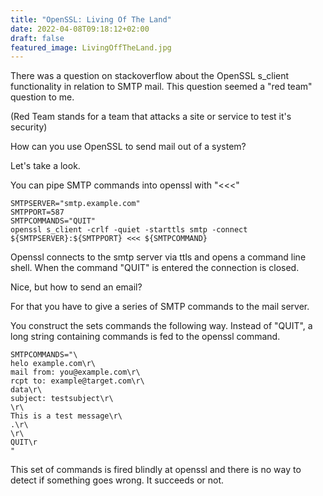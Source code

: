 ```yaml
---
title: "OpenSSL: Living Of The Land"
date: 2022-04-08T09:18:12+02:00
draft: false
featured_image: LivingOffTheLand.jpg
---
```


There was a question on stackoverflow about the OpenSSL s_client functionality in relation to SMTP mail.
This question seemed a "red team" question to me. 

(Red Team stands for a team that attacks a site or service to test it's security)

How can you use OpenSSL to send mail out of a system?

Let's take a look.

You can pipe SMTP commands into openssl with "<<<"

```
SMTPSERVER="smtp.example.com"
SMTPPORT=587
SMTPCOMMANDS="QUIT"
openssl s_client -crlf -quiet -starttls smtp -connect ${SMTPSERVER}:${SMTPPORT} <<< ${SMTPCOMMAND}
```

Openssl connects to the smtp server via ttls and opens a command line shell. 
When the command "QUIT" is entered the connection is closed.

Nice, but how to send an email?

For that you have to give a series of SMTP commands to the mail server.

You construct the sets commands the following way. Instead of "QUIT", a long string containing commands is fed
to the openssl command.

```
SMTPCOMMANDS="\
helo example.com\r\
mail from: you@example.com\r\
rcpt to: example@target.com\r\
data\r\
subject: testsubject\r\
\r\
This is a test message\r\
.\r\
\r\
QUIT\r
"
```

This set of commands is fired blindly at openssl and there is no way to detect if something goes wrong.
It succeeds or not.




